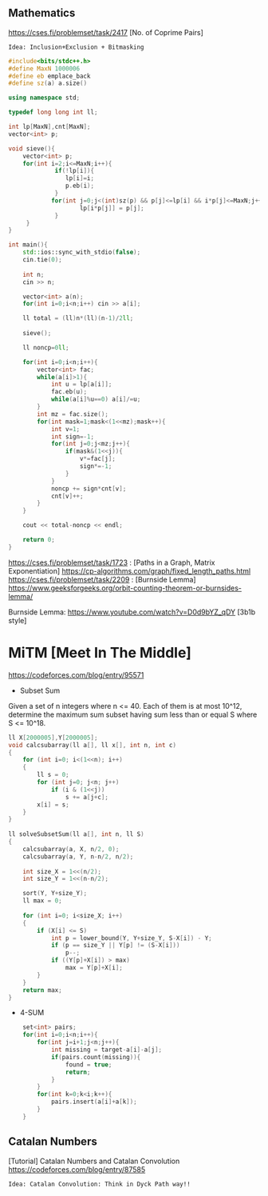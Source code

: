 ## Mathematics

https://cses.fi/problemset/task/2417 [No. of Coprime Pairs] </br>

`Idea: Inclusion+Exclusion + Bitmasking`

```cpp
#include<bits/stdc++.h>
#define MaxN 1000006
#define eb emplace_back
#define sz(a) a.size()

using namespace std;

typedef long long int ll;

int lp[MaxN],cnt[MaxN];
vector<int> p;

void sieve(){
	vector<int> p;
	for(int i=2;i<=MaxN;i++){
     		 if(!lp[i]){ 
        		lp[i]=i; 
        		p.eb(i); 
      		 }
        	for(int j=0;j<(int)sz(p) && p[j]<=lp[i] && i*p[j]<=MaxN;j++){
              		lp[i*p[j]] = p[j];      
         	 }	
	 }
}

int main(){
	std::ios::sync_with_stdio(false);
	cin.tie(0);
	
	int n;
	cin >> n;

	vector<int> a(n);
	for(int i=0;i<n;i++) cin >> a[i];

	ll total = (ll)n*(ll)(n-1)/2ll;
	
	sieve();

	ll noncp=0ll;

	for(int i=0;i<n;i++){
		vector<int> fac;
		while(a[i]>1){
			int u = lp[a[i]];
			fac.eb(u);
			while(a[i]%u==0) a[i]/=u;
		}
		int mz = fac.size();
		for(int mask=1;mask<(1<<mz);mask++){
			int v=1;
			int sign=-1;
			for(int j=0;j<mz;j++){
				if(mask&(1<<j)){
					v*=fac[j];
					sign*=-1;
				}
			}
			noncp += sign*cnt[v];
			cnt[v]++;		
		}		
	}

	cout << total-noncp << endl;

	return 0;
}
```
 
https://cses.fi/problemset/task/1723 : [Paths in a Graph, Matrix Exponentiation] https://cp-algorithms.com/graph/fixed_length_paths.html </br> 
https://cses.fi/problemset/task/2209 : [Burnside Lemma] https://www.geeksforgeeks.org/orbit-counting-theorem-or-burnsides-lemma/ </br>

Burnside Lemma: https://www.youtube.com/watch?v=D0d9bYZ_qDY [3b1b style]


# MiTM [Meet In The Middle]

https://codeforces.com/blog/entry/95571

* Subset Sum

Given a set of n integers where n <= 40. Each of them is at most 10^12, determine the maximum sum subset having sum less than or equal S where S <= 10^18.

```cpp
ll X[2000005],Y[2000005];
void calcsubarray(ll a[], ll x[], int n, int c)
{
    for (int i=0; i<(1<<n); i++)
    {
        ll s = 0;
        for (int j=0; j<n; j++)
            if (i & (1<<j))
                s += a[j+c];
        x[i] = s;
    }
}
 
ll solveSubsetSum(ll a[], int n, ll S)
{
    calcsubarray(a, X, n/2, 0);
    calcsubarray(a, Y, n-n/2, n/2);
 
    int size_X = 1<<(n/2);
    int size_Y = 1<<(n-n/2);

    sort(Y, Y+size_Y);
    ll max = 0;
    
    for (int i=0; i<size_X; i++)
    {
        if (X[i] <= S)
            int p = lower_bound(Y, Y+size_Y, S-X[i]) - Y;
            if (p == size_Y || Y[p] != (S-X[i]))
                p--;
            if ((Y[p]+X[i]) > max)
                max = Y[p]+X[i];
        }
    }
    return max;
}
```

* 4-SUM 

```cpp	
	set<int> pairs;
	for(int i=0;i<n;i++){
		for(int j=i+1;j<n;j++){
			int missing = target-a[i]-a[j];
			if(pairs.count(missing)){
				found = true;
				return;
			}
		}
		for(int k=0;k<i;k++){
			pairs.insert(a[i]+a[k]);
		}
	}
```
## Catalan Numbers 
[Tutorial] Catalan Numbers and Catalan Convolution  https://codeforces.com/blog/entry/87585

`Idea: Catalan Convolution: Think in Dyck Path way!!`
